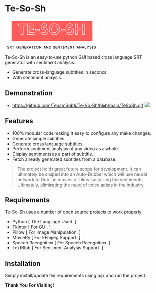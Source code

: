 # Te-So-Sh

![](https://raw.githubusercontent.com/TenamSobti/Te-So-Sh/main/TeSoShlogo.png)

Te-So-Sh is an easy-to-use python GUI based cross language SRT generator with sentiment analysis.

- Generate cross-language subtitles in seconds
- With sentiment analysis.

## Demonstration
- https://github.com/TenamSobti/Te-So-Sh/blob/main/TeSoSh.gif
![](https://raw.githubusercontent.com/TenamSobti/Te-So-Sh/main/TeSoSh.gif)

## Features

- 100% modular code making it easy to configure any make changes.
- Generate simple subtitles.
- Generate cross language subtitles.
- Perform sentiment analysis of any video as a whole.
- Display sentiments as a part of subtitle.
- Fetch already generated subtitles from a database.

> The project holds great future scope
> for development. It can ultimately be shaped
> into an Auto-Dubber which will use neural
> network to Dub the movies or films
> sustaining the sentiments. Ultimately,
> eliminating the need of voice artists
> in the industry.

## Requirements

Te-So-Sh uses a number of open source projects to work properly:

- Python [ The Language Used. ]
- Tkinter [ For GUI. ]
- Pillow [ For Image Manipulation. ]
- MoviePy [ For FFmpeg Support. ]
- Speech Recognition [ For Speech Recognition. ]
- TextBlob [ For Sentiment Analysis Support. ]

## Installation
Simply install/update the requirements using pip, and run the project.

**Thank You For Visiting!**

